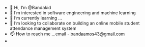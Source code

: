 - 👋 Hi, I’m @Bandakid
- 👀 I’m interested in software engineering and machine learning
- 🌱 I’m currently learning ...
- 💞️ I’m looking to collaborate on building an online mobile student attendance management system
- 📫 How to reach me ...email - bandaamos43@gmail.com
- 

<!---
Bandakid/Bandakid is a ✨ special ✨ repository because its `README.md` (this file) appears on your GitHub profile.
You can click the Preview link to take a look at your changes.
--->
